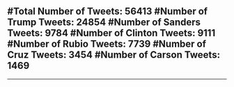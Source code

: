 #Total Number of Tweets: 56413 
#Number of Trump Tweets: 24854
#Number of Sanders Tweets: 9784
#Number of Clinton Tweets: 9111
#Number of Rubio Tweets: 7739
#Number of Cruz Tweets: 3454
#Number of Carson Tweets: 1469
---
---
